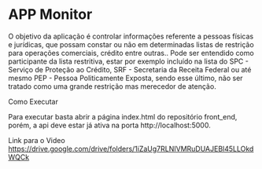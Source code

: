 # APP Monitor

O objetivo da aplicação é controlar informações referente a pessoas físicas e jurídicas, que possam constar ou não em determinadas listas de restrição para operações comerciais, crédito entre outras..
Pode ser entendido como participante da lista restritiva, estar por exemplo incluído na lista do SPC - Serviço de Proteção ao Crédito, SRF - Secretaria da Receita Federal ou até mesmo PEP - Pessoa Politicamente Exposta, sendo esse último, não ser tratado como uma grande restrição mas merecedor de atenção.


Como Executar

Para executar basta abrir a página index.html do repositório front_end, porém, a api deve estar já ativa na porta  http://localhost:5000.


Link para o Video
https://drive.google.com/drive/folders/1iZaUg7RLNIVMRuDUAJEBl45LLOkdWQCk